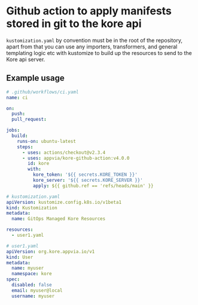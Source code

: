 # Github action to apply manifests stored in git to the kore api

`kustomization.yaml` by convention must be in the root of the repository, apart from that you can use any importers, transformers, and general templating logic etc with kustomize to build up the resources to send to the Kore api server.

## Example usage

```yaml
# .github/workflows/ci.yaml
name: ci

on:
  push:
  pull_request:

jobs:
  build:
    runs-on: ubuntu-latest
    steps:
      - uses: actions/checkout@v2.3.4
      - uses: appvia/kore-github-action:v4.0.0
        id: kore
        with:
          kore_token: '${{ secrets.KORE_TOKEN }}'
          kore_server: '${{ secrets.KORE_SERVER }}'
          apply: ${{ github.ref == 'refs/heads/main' }}
```

```yaml
# kustomization.yaml
apiVersion: kustomize.config.k8s.io/v1beta1
kind: Kustomization
metadata:
  name: GitOps Managed Kore Resources

resources:
  - user1.yaml
```

```yaml
# user1.yaml
apiVersion: org.kore.appvia.io/v1
kind: User
metadata:
  name: myuser
  namespace: kore
spec:
  disabled: false
  email: myuser@local
  username: myuser
```
